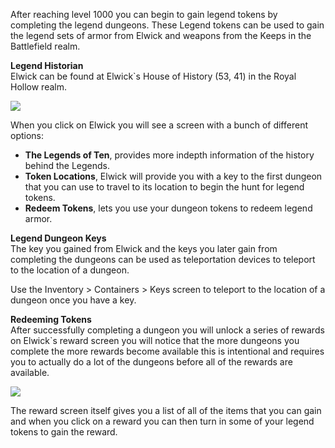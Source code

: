 After reaching level 1000 you can begin to gain legend tokens by completing the legend dungeons. These Legend tokens can be used to gain the legend sets of armor from Elwick and weapons from the Keeps in the Battlefield realm.

**Legend Historian**  
Elwick can be found at Elwick\`s House of History (53, 41) in the Royal Hollow realm.

[![](https://lohcdn.com/images/t_elwickscreen1.jpg)](https://lohcdn.com/images/elwickscreen1.jpg)

When you click on Elwick you will see a screen with a bunch of different options:

*   **The Legends of Ten**, provides more indepth information of the history behind the Legends.
*   **Token Locations**, Elwick will provide you with a key to the first dungeon that you can use to travel to its location to begin the hunt for legend tokens.
*   **Redeem Tokens**, lets you use your dungeon tokens to redeem legend armor.

**Legend Dungeon Keys**  
The key you gained from Elwick and the keys you later gain from completing the dungeons can be used as teleportation devices to teleport to the location of a dungeon.

Use the Inventory > Containers > Keys screen to teleport to the location of a dungeon once you have a key.

**Redeeming Tokens**  
After successfully completing a dungeon you will unlock a series of rewards on Elwick\`s reward screen you will notice that the more dungeons you complete the more rewards become available this is intentional and requires you to actually do a lot of the dungeons before all of the rewards are available.

[![](https://lohcdn.com/images/t_elwickscreen2.jpg)](https://lohcdn.com/images/elwickscreen2.jpg)

The reward screen itself gives you a list of all of the items that you can gain and when you click on a reward you can then turn in some of your legend tokens to gain the reward.